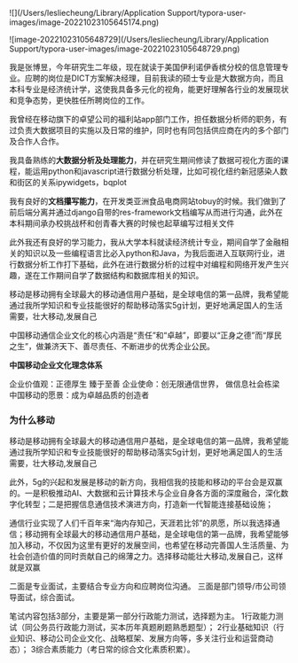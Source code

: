 ![](/Users/lesliecheung/Library/Application Support/typora-user-images/image-20221023105645174.png)





![image-20221023105648729](/Users/lesliecheung/Library/Application Support/typora-user-images/image-20221023105648729.png)



我是张博昱，今年研究生二年级，现在就读于美国伊利诺伊香槟分校的信息管理专业。应聘的岗位是DICT方案解决经理，目前我读的硕士专业是大数据方向，而且本科专业是经济统计学，这使我具备多元化的视角，能更好理解各行业的发展现状和竞争态势，更快胜任所聘岗位的工作。

我曾经在移动旗下的卓望公司的福利站app部门工作，担任数据分析师的职务，有过负责大数据项目的实施以及日常的维护，同时也有同包括供应商在内的多个部门及合作人合作。

我具备熟练的**大数据分析及处理能力**，并在研究生期间修读了数据可视化方面的课程，能运用python和javascript进行数据分析处理，比如可视化纽约新冠感染人数和街区的关系ipywidgets，bqplot

我有良好的**文档攥写能力**，在开发类亚洲食品电商网站tobuy的时候。我们做到了前后端分离并通过django自带的res-framework文档编写从而进行沟通，此外在本科期间承办校挑战杯和创青春大赛的时候也起草编写过相关文件

此外我还有良好的学习能力，我从大学本科就读经济统计专业，期间自学了金融相关的知识以及一些编程语言比必入python和Java，为我后面进入互联网行业，进行数据分析工作打下基础，此外在进行数据分析的过程中对编程和网络开发产生兴趣，遂在工作期间自学了数据结构和数据库相关的知识。

移动是移动拥有全球最大的移动通信用户基础，是全球电信的第一品牌，我希望能通过我所学知识和专业技能很好的帮助移动落实5g计划，更好地满足国人的生活需要，壮大移动,发展自己



中国移动通信企业文化的核心内涵是“责任”和“卓越”，即要以“正身之德”而“厚民之生”，做兼济天下、善尽责任、不断进步的优秀企业公民。



**中国移动企业文化理念体系**

企业价值观：正德厚生 臻于至善
企业使命：创无限通信世界， 做信息社会栋梁
中国移动的愿景：成为卓越品质的创造者



### 为什么移动

移动是移动拥有全球最大的移动通信用户基础，是全球电信的第一品牌，我希望能通过我所学知识和专业技能很好的帮助移动落实5g计划，更好地满足国人的生活需要，壮大移动,发展自己

此外，5g的兴起和发展是移动的新方向，我相信我的技能和移动的平台会是双赢的。一是积极推动AI、大数据和云计算技术与企业自身各方面的深度融合，深化数字化转型；二是把握信息通信技术演进方向，打造新一代智能连接基础设施；

通信行业实现了人们千百年来“海内存知己，天涯若比邻”的夙愿，所以我选择通信；移动拥有全球最大的移动通信用户基础，是全球电信的第一品牌，我希望能够加入移动，不仅因为这里有更好的发展空间，也希望在移动完善国人生活质量、为社会创造价值的同时贡献自己的绵薄之力。选择移动能壮大移动,发展自己，这样就是双赢



二面是专业面试，主要结合专业方向和应聘岗位沟通。
三面是部门领导/市公司领导面试，综合面试。

笔试内容包括3部分，主要是第一部分行政能力测试，选择题为主。
1行政能力测试（同公务员行政能力测试，买本历年真题刷题熟悉题型）；
2行业基础知识（行业知识、移动公司企业文化、战略框架、发展方向等，多关注行业和运营商动态）；
3综合素质能力（考日常的综合文化素质积累）。

